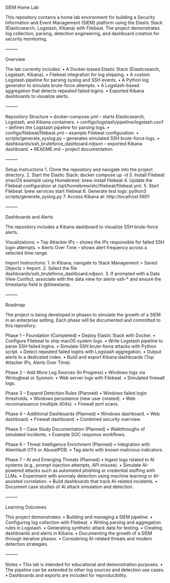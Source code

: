 SIEM Home Lab

This repository contains a home lab environment for building a Security Information and Event Management (SIEM) platform using the Elastic Stack (Elasticsearch, Logstash, Kibana) with Filebeat. The project demonstrates log collection, parsing, detection engineering, and dashboard creation for security monitoring.

⸻

Overview

The lab currently includes:
	•	A Docker-based Elastic Stack (Elasticsearch, Logstash, Kibana).
	•	Filebeat integration for log shipping.
	•	A custom Logstash pipeline for parsing syslog and SSH events.
	•	A Python log generator to simulate brute-force attempts.
	•	A Logstash-based aggregation that detects repeated failed logins.
	•	Exported Kibana dashboards to visualize alerts.

⸻

Repository Structure
	•	docker-compose.yml – starts Elasticsearch, Logstash, and Kibana containers.
	•	configs/logstash/pipeline/logstash.conf – defines the Logstash pipeline for parsing logs.
	•	configs/filebeat/filebeat.yml – example Filebeat configuration.
	•	scripts/generate_syslog.py – generates simulated SSH brute-force logs.
	•	dashboards/ssh_bruteforce_dashboard.ndjson – exported Kibana dashboard.
	•	README.md – project documentation.

⸻

Setup Instructions
	1.	Clone the repository and navigate into the project directory.
	2.	Start the Elastic Stack:
docker compose up -d
	3.	Install Filebeat (macOS example using Homebrew):
brew install filebeat
	4.	Update the Filebeat configuration at /opt/homebrew/etc/filebeat/filebeat.yml.
	5.	Start Filebeat:
brew services start filebeat
	6.	Generate test logs:
python3 scripts/generate_syslog.py
	7.	Access Kibana at:
http://localhost:5601

⸻

Dashboards and Alerts

The repository includes a Kibana dashboard to visualize SSH brute-force alerts.

Visualizations:
	•	Top Attacker IPs – shows the IPs responsible for failed SSH login attempts.
	•	Alerts Over Time – shows alert frequency across a selected time range.

Import Instructions:
	1.	In Kibana, navigate to Stack Management > Saved Objects > Import.
	2.	Select the file dashboards/ssh_bruteforce_dashboard.ndjson.
	3.	If prompted with a Data View Conflict, associate with the data view for alerts-ssh-* and ensure the timestamp field is @timestamp.

⸻

Roadmap

The project is being developed in phases to simulate the growth of a SIEM in an enterprise setting. Each phase will be documented and committed to this repository.

Phase 1 – Foundation (Completed)
	•	Deploy Elastic Stack with Docker.
	•	Configure Filebeat to ship macOS system logs.
	•	Write Logstash pipeline to parse SSH failed logins.
	•	Simulate SSH brute-force attacks with Python script.
	•	Detect repeated failed logins with Logstash aggregation.
	•	Output alerts to a dedicated index.
	•	Build and export Kibana dashboards (Top Attacker IPs, Alerts Over Time).

Phase 2 – Add More Log Sources (In Progress)
	•	Windows logs via Winlogbeat or Sysmon.
	•	Web server logs with Filebeat.
	•	Simulated firewall logs.

Phase 3 – Expand Detection Rules (Planned)
	•	Windows failed login thresholds.
	•	Windows persistence (new user created).
	•	Web reconnaissance (multiple 404s).
	•	Firewall port scans.

Phase 4 – Additional Dashboards (Planned)
	•	Windows dashboard.
	•	Web dashboard.
	•	Firewall dashboard.
	•	Combined security overview.

Phase 5 – Case Study Documentation (Planned)
	•	Walkthroughs of simulated incidents.
	•	Example SOC response workflows.

Phase 6 – Threat Intelligence Enrichment (Planned)
	•	Integration with AlienVault OTX or AbuseIPDB.
	•	Tag alerts with known malicious indicators.

Phase 7 – AI and Emerging Threats (Planned)
	•	Ingest logs related to AI systems (e.g., prompt injection attempts, API misuse).
	•	Simulate AI-powered attacks such as automated phishing or credential stuffing with LLMs.
	•	Experiment with anomaly detection using machine learning or AI-assisted correlation.
	•	Build dashboards that track AI-related incidents.
	•	Document case studies of AI attack simulation and detection.

⸻

Learning Outcomes

This project demonstrates:
	•	Building and managing a SIEM pipeline.
	•	Configuring log collection with Filebeat.
	•	Writing parsing and aggregation rules in Logstash.
	•	Generating synthetic attack data for testing.
	•	Creating dashboards and alerts in Kibana.
	•	Documenting the growth of a SIEM through iterative phases.
	•	Considering AI-related threats and modern detection strategies.

⸻

Notes
	•	This lab is intended for educational and demonstration purposes.
	•	The pipeline can be extended to other log sources and detection use cases.
	•	Dashboards and exports are included for reproducibility.
